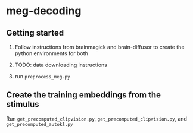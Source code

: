 # meg-decoding

## Getting started
1. Follow instructions from brainmagick and brain-diffusor to create the python environments for both

2. TODO: data downloading instructions

3. run `preprocess_meg.py`

## Create the training embeddings from the stimulus
Run `get_precomputed_clipvision.py`, `get_precomputed_clipvision.py`, and `get_precomputed_autokl.py`